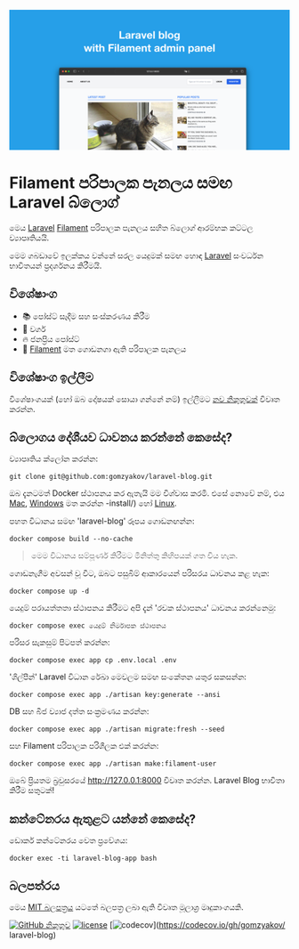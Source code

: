 ![Laravel blog with Filament admin panel](./docs/social-preview-en.png)

# Filament පරිපාලක පැනලය සමඟ Laravel බ්ලොග්

මෙය [Laravel](https://laravel.com) [Filament](https://filamentphp.com) පරිපාලක පැනලය සහිත බ්ලොග් ආරම්භක කට්ටල ව්‍යාපෘතියයි.

මෙම ගබඩාවේ ඉලක්කය වන්නේ සරල යෙදුමක් සමඟ හොඳ [Laravel](https://laravel.com) සංවර්ධන භාවිතයන් ප්‍රදර්ශනය කිරීමයි.

## විශේෂාංග

- 📚 පෝස්ට් සෑදීම සහ සංස්කරණය කිරීම
- 🥑 වර්ග
- :fire: ජනප්‍රිය පෝස්ට්
- :hatched_chick: [Filament](https://filamentphp.com) මත ගොඩනගා ඇති පරිපාලක පැනලය

## විශේෂාංග ඉල්ලීම

විශේෂාංගයක් (හෝ ඔබ දෝෂයක් සොයා ගන්නේ නම්) ඉල්ලීමට [නව නිකුතුවක්](https://github.com/gomzyakov/laravel-blog/issues/new) විවෘත කරන්න.

## බ්ලොගය දේශීයව ධාවනය කරන්නේ කෙසේද?

ව්‍යාපෘතිය ක්ලෝන කරන්න:

```බෑෂ්
git clone git@github.com:gomzyakov/laravel-blog.git
```

ඔබ දැනටමත් Docker ස්ථාපනය කර ඇතැයි මම විශ්වාස කරමි. එසේ නොවේ නම්, එය [Mac](https://docs.docker.com/desktop/install/mac-install/), [Windows](https://docs.docker.com/desktop/install/windows) මත කරන්න -install/) හෝ [Linux](https://docs.docker.com/desktop/install/linux-install/).

පහත විධානය සමඟ 'laravel-blog' රූපය ගොඩනඟන්න:

```බෑෂ්
docker compose build --no-cache
```

>මෙම විධානය සම්පූර්ණ කිරීමට මිනිත්තු කිහිපයක් ගත විය හැක.

ගොඩනැගීම අවසන් වූ විට, ඔබට පසුබිම් ආකාරයෙන් පරිසරය ධාවනය කළ හැක:

```බෑෂ්
docker compose up -d
```

යෙදුම් පරායත්තතා ස්ථාපනය කිරීමට අපි දැන් 'රචක ස්ථාපනය' ධාවනය කරන්නෙමු:

```බෑෂ්
docker compose exec යෙදුම් නිර්මාපක ස්ථාපනය
```

පරිසර සැකසුම් පිටපත් කරන්න:

```බෑෂ්
docker compose exec app cp .env.local .env
```

'ශිල්පීන්' Laravel විධාන රේඛා මෙවලම සමඟ සංකේතන යතුර සකසන්න:

```බෑෂ්
docker compose exec app ./artisan key:generate --ansi
```

DB සහ බීජ ව්‍යාජ දත්ත සංක්‍රමණය කරන්න:

```බෑෂ්
docker compose exec app ./artisan migrate:fresh --seed
```

සහ Filament පරිපාලක පරිශීලක එක් කරන්න:

```බෑෂ්
docker compose exec app ./artisan make:filament-user
```

ඔබේ ප්‍රියතම බ්‍රවුසරයේ http://127.0.0.1:8000 විවෘත කරන්න. Laravel Blog භාවිතා කිරීම සතුටක්!

## කන්ටේනරය ඇතුළට යන්නේ කෙසේද?

ඩොකර් කන්ටේනරය වෙත ප්‍රවේශය:

```බෑෂ්
docker exec -ti laravel-blog-app bash
```

## බලපත්රය

මෙය [MIT බලපත්‍රය](https://github.com/gomzyakov/php-code-style/blob/main/LICENSE) යටතේ බලපත්‍ර ලබා ඇති විවෘත මූලාශ්‍ර මෘදුකාංගයකි.


[![GitHub නිකුතුව](https://img.shields.io/github/release/gomzyakov/laravel-blog.svg)](https://github.com/gomzyakov/laravel-blog/releases/latest)
[![license](https://img.shields.io/badge/License-MIT-green.svg)](https://github.com/gomzyakov/laravel-blog/blob/development/LICENSE)
[![codecov](https://codecov.io/gh/gomzyakov/laravel-blog/branch/main/graph/badge.svg?token=4CYTVMVUYV)](https://codecov.io/gh/gomzyakov/ laravel-blog)